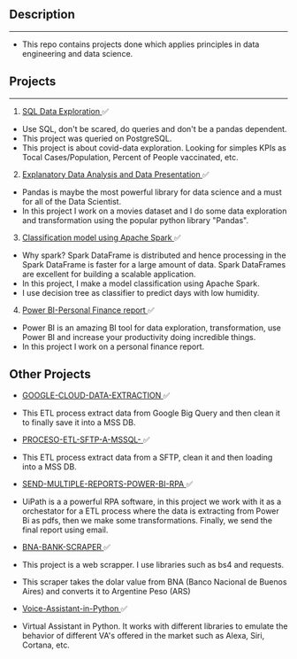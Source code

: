 ## Description
---
* This repo contains projects done which applies principles in data engineering and data science. 

## Projects
---
1. <ins> SQL Data Exploration </ins> :white_check_mark:
* Use SQL, don't be scared, do queries and don't be a pandas dependent.
* This project was queried on PostgreSQL.
* This project is about covid-data exploration. Looking for simples KPIs as Tocal Cases/Population, Percent of People vaccinated, etc.


2. <ins> Explanatory Data Analysis and Data Presentation </ins> :white_check_mark:
* Pandas is maybe the most powerful library for  data science and a must for all of the Data Scientist.
* In this project I work on a movies dataset and I do some data exploration and transformation using the popular python library "Pandas".

3. <ins> Classification model using Apache Spark </ins> :white_check_mark:
* Why spark? Spark DataFrame is distributed and hence processing in the Spark DataFrame is faster for a large amount of data. Spark DataFrames are excellent for building a scalable application.
* In this project, I make a model classification using Apache Spark. 
* I use decision tree as classifier to predict days with low humidity.

4. <ins> Power BI-Personal Finance report </ins> :white_check_mark:
* Power BI is an amazing BI tool for data exploration, transformation, use Power BI and increase your productivity doing incredible things.
* In this project I work on a personal finance report.


## Other Projects
* <ins> [GOOGLE-CLOUD-DATA-EXTRACTION](https://github.com/ntaxus/GOOGLE-CLOUD-DATA-EXTRACTION) </ins> :white_check_mark:
* This ETL process extract data from Google Big Query and then clean it to finally save it into a MSS DB.

* <ins> [PROCESO-ETL-SFTP-A-MSSQL-](https://github.com/ntaxus/PROCESO-ETL-SFTP-A-MSSQL-) </ins> :white_check_mark:
* This ETL process extract data from a SFTP, clean it and then loading into a MSS DB.

* <ins> [SEND-MULTIPLE-REPORTS-POWER-BI-RPA](https://github.com/eeeds/SEND-MULTIPLE-REPORTS-POWER-BI-RPA) </ins> :white_check_mark:
* UiPath is a a powerful RPA software, in this project we work with it as a orchestator for a ETL process where the data is extracting from Power Bi as pdfs, then we make some transformations. Finally, we send the final report using email.

* <ins> [BNA-BANK-SCRAPER](https://github.com/eeeds/BNA-BANK-SCRAPER) </ins> :white_check_mark:
* This project is a web scrapper. I use libraries such as bs4 and requests.
* This scraper takes the dolar value from BNA (Banco Nacional de Buenos Aires) and converts it to Argentine Peso (ARS)

* <ins> [Voice-Assistant-in-Python](https://github.com/eeeds/Voice-Assistant-in-Python) </ins> :white_check_mark:
* Virtual Assistant in Python. It works with different libraries to emulate the behavior of different VA's offered in the market such as Alexa, Siri, Cortana, etc.
